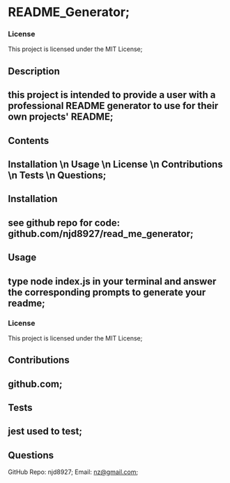 # README_Generator;
### License
This project is licensed under the MIT License;
## Description
## this project is intended to provide a user with a professional README generator to use for their own projects' README;
## Contents
## Installation \n Usage \n License \n Contributions \n Tests \n Questions;
## Installation
## see github repo for code: github.com/njd8927/read_me_generator;
## Usage
## type node index.js in your terminal and answer the corresponding prompts to generate your readme;
### License
This project is licensed under the MIT License;
## Contributions
## github.com;
## Tests
## jest used to test;
## Questions
GitHub Repo: njd8927;
Email: nz@gmail.com;
